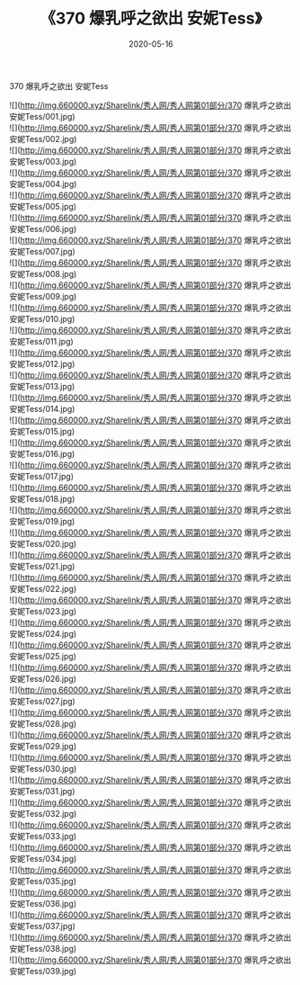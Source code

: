 ﻿---
layout: post
title:  《370 爆乳呼之欲出 安妮Tess》
date:   2020-05-16
img: http://img.660000.xyz/Sharelink/秀人网/秀人网第01部分/370 爆乳呼之欲出 安妮Tess/000.jpg
categories: [美女, 清纯, 唯美]
---

370 爆乳呼之欲出 安妮Tess

  ![](http://img.660000.xyz/Sharelink/秀人网/秀人网第01部分/370 爆乳呼之欲出 安妮Tess/001.jpg) <br> ![](http://img.660000.xyz/Sharelink/秀人网/秀人网第01部分/370 爆乳呼之欲出 安妮Tess/002.jpg) <br> ![](http://img.660000.xyz/Sharelink/秀人网/秀人网第01部分/370 爆乳呼之欲出 安妮Tess/003.jpg) <br> ![](http://img.660000.xyz/Sharelink/秀人网/秀人网第01部分/370 爆乳呼之欲出 安妮Tess/004.jpg) <br> ![](http://img.660000.xyz/Sharelink/秀人网/秀人网第01部分/370 爆乳呼之欲出 安妮Tess/005.jpg) <br> ![](http://img.660000.xyz/Sharelink/秀人网/秀人网第01部分/370 爆乳呼之欲出 安妮Tess/006.jpg) <br> ![](http://img.660000.xyz/Sharelink/秀人网/秀人网第01部分/370 爆乳呼之欲出 安妮Tess/007.jpg) <br> ![](http://img.660000.xyz/Sharelink/秀人网/秀人网第01部分/370 爆乳呼之欲出 安妮Tess/008.jpg) <br> ![](http://img.660000.xyz/Sharelink/秀人网/秀人网第01部分/370 爆乳呼之欲出 安妮Tess/009.jpg) <br> ![](http://img.660000.xyz/Sharelink/秀人网/秀人网第01部分/370 爆乳呼之欲出 安妮Tess/010.jpg) <br> ![](http://img.660000.xyz/Sharelink/秀人网/秀人网第01部分/370 爆乳呼之欲出 安妮Tess/011.jpg) <br> ![](http://img.660000.xyz/Sharelink/秀人网/秀人网第01部分/370 爆乳呼之欲出 安妮Tess/012.jpg) <br> ![](http://img.660000.xyz/Sharelink/秀人网/秀人网第01部分/370 爆乳呼之欲出 安妮Tess/013.jpg) <br> ![](http://img.660000.xyz/Sharelink/秀人网/秀人网第01部分/370 爆乳呼之欲出 安妮Tess/014.jpg) <br> ![](http://img.660000.xyz/Sharelink/秀人网/秀人网第01部分/370 爆乳呼之欲出 安妮Tess/015.jpg) <br> ![](http://img.660000.xyz/Sharelink/秀人网/秀人网第01部分/370 爆乳呼之欲出 安妮Tess/016.jpg) <br> ![](http://img.660000.xyz/Sharelink/秀人网/秀人网第01部分/370 爆乳呼之欲出 安妮Tess/017.jpg) <br> ![](http://img.660000.xyz/Sharelink/秀人网/秀人网第01部分/370 爆乳呼之欲出 安妮Tess/018.jpg) <br> ![](http://img.660000.xyz/Sharelink/秀人网/秀人网第01部分/370 爆乳呼之欲出 安妮Tess/019.jpg) <br> ![](http://img.660000.xyz/Sharelink/秀人网/秀人网第01部分/370 爆乳呼之欲出 安妮Tess/020.jpg) <br> ![](http://img.660000.xyz/Sharelink/秀人网/秀人网第01部分/370 爆乳呼之欲出 安妮Tess/021.jpg) <br> ![](http://img.660000.xyz/Sharelink/秀人网/秀人网第01部分/370 爆乳呼之欲出 安妮Tess/022.jpg) <br> ![](http://img.660000.xyz/Sharelink/秀人网/秀人网第01部分/370 爆乳呼之欲出 安妮Tess/023.jpg) <br> ![](http://img.660000.xyz/Sharelink/秀人网/秀人网第01部分/370 爆乳呼之欲出 安妮Tess/024.jpg) <br> ![](http://img.660000.xyz/Sharelink/秀人网/秀人网第01部分/370 爆乳呼之欲出 安妮Tess/025.jpg) <br> ![](http://img.660000.xyz/Sharelink/秀人网/秀人网第01部分/370 爆乳呼之欲出 安妮Tess/026.jpg) <br> ![](http://img.660000.xyz/Sharelink/秀人网/秀人网第01部分/370 爆乳呼之欲出 安妮Tess/027.jpg) <br> ![](http://img.660000.xyz/Sharelink/秀人网/秀人网第01部分/370 爆乳呼之欲出 安妮Tess/028.jpg) <br> ![](http://img.660000.xyz/Sharelink/秀人网/秀人网第01部分/370 爆乳呼之欲出 安妮Tess/029.jpg) <br> ![](http://img.660000.xyz/Sharelink/秀人网/秀人网第01部分/370 爆乳呼之欲出 安妮Tess/030.jpg) <br> ![](http://img.660000.xyz/Sharelink/秀人网/秀人网第01部分/370 爆乳呼之欲出 安妮Tess/031.jpg) <br> ![](http://img.660000.xyz/Sharelink/秀人网/秀人网第01部分/370 爆乳呼之欲出 安妮Tess/032.jpg) <br> ![](http://img.660000.xyz/Sharelink/秀人网/秀人网第01部分/370 爆乳呼之欲出 安妮Tess/033.jpg) <br> ![](http://img.660000.xyz/Sharelink/秀人网/秀人网第01部分/370 爆乳呼之欲出 安妮Tess/034.jpg) <br> ![](http://img.660000.xyz/Sharelink/秀人网/秀人网第01部分/370 爆乳呼之欲出 安妮Tess/035.jpg) <br> ![](http://img.660000.xyz/Sharelink/秀人网/秀人网第01部分/370 爆乳呼之欲出 安妮Tess/036.jpg) <br> ![](http://img.660000.xyz/Sharelink/秀人网/秀人网第01部分/370 爆乳呼之欲出 安妮Tess/037.jpg) <br> ![](http://img.660000.xyz/Sharelink/秀人网/秀人网第01部分/370 爆乳呼之欲出 安妮Tess/038.jpg) <br> ![](http://img.660000.xyz/Sharelink/秀人网/秀人网第01部分/370 爆乳呼之欲出 安妮Tess/039.jpg) <br>